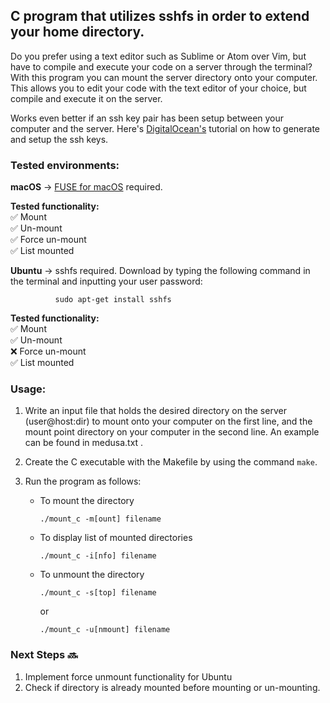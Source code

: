 ## C program that utilizes sshfs in order to extend your home directory.

Do you prefer using a text editor such as Sublime or Atom over Vim, but have
to compile and execute your code on a server through the terminal? With this
program you can mount the server directory onto your computer. This allows you
to edit your code with the text editor of your choice, but compile and execute
it on the server.

Works even better if an ssh key pair has been setup between your computer and
the server. Here's [DigitalOcean's](https://goo.gl/Vk5au7) tutorial on how to
generate and setup the ssh keys.

### Tested environments:
__macOS__ -> [FUSE for macOS](https://osxfuse.github.io/) required.

**Tested functionality:**  
:white_check_mark: Mount           
:white_check_mark: Un-mount  
:white_check_mark: Force un-mount  
:white_check_mark: List mounted  

__Ubuntu__ -> sshfs required. Download by typing the following command in the
              terminal and inputting your user password:

              sudo apt-get install sshfs

**Tested functionality:**  
:white_check_mark: Mount  
:white_check_mark: Un-mount  
:x: Force un-mount   
:white_check_mark: List mounted    

### Usage:
1. Write an input file that holds the desired directory on the server
(user@host:dir) to mount onto your computer on the first line, and the mount
point directory on your computer in the second line. An example can be found in
medusa.txt .

2. Create the C executable with the Makefile by using the command `make`.

3. Run the program as follows:
    - To mount the directory
      ```
      ./mount_c -m[ount] filename
      ```
    - To display list of mounted directories
      ```
      ./mount_c -i[nfo] filename
      ```
    - To unmount the directory
      ```
      ./mount_c -s[top] filename
      ```
      or
      ```
      ./mount_c -u[nmount] filename
      ```

### Next Steps :soon:  
1. Implement force unmount functionality for Ubuntu  
2. Check if directory is already mounted before mounting or un-mounting.
